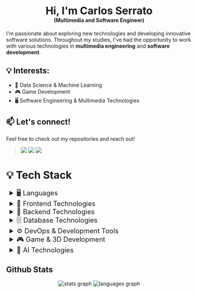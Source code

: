 <h1 align="center" style="margin-bottom: 0; border-bottom: none;">Hi, I'm Carlos Serrato</h1>
<h4 align="center" style="margin-top: 0;">(Multimedia and Software Engineer)</h4>

I'm passionate about exploring new technologies and developing innovative software solutions. Throughout my studies, I've had the opportunity to work with various technologies in **multimedia engineering** and **software development**.  

## 💡 **Interests:**  
- 🚀 Data Science & Machine Learning  
- 🎮 Game Development  
- 🖥️ Software Engineering & Multimedia Technologies  

## 📫 **Let's connect!**  
Feel free to check out my repositories and reach out!  

> [<img src="https://ziadoua.github.io/m3-Markdown-Badges/badges/MyPortfolio/myportfolio1.svg" height="25">]()
> [<img src="https://ziadoua.github.io/m3-Markdown-Badges/badges/LinkedIn/linkedin1.svg" height="25">]()
> [<img src="https://ziadoua.github.io/m3-Markdown-Badges/badges/Behance/behance1.svg" height="25">]()


# 💡 Tech Stack  
<details>  
<summary style="font-size: 1.3em; margin-left: 0.5em">🖥️ Languages</summary>   
<img style="margin-left: 1.3em; margin-top: 10px;" src="https://ziadoua.github.io/m3-Markdown-Badges/badges/Python/python3.svg" height="25">  
<img src="https://ziadoua.github.io/m3-Markdown-Badges/badges/Java/java1.svg" height="25">  
<img src="https://ziadoua.github.io/m3-Markdown-Badges/badges/Javascript/javascript2.svg" height="25">  
<img src="https://ziadoua.github.io/m3-Markdown-Badges/badges/TypeScript/typescript1.svg" height="25">  
<img src="https://ziadoua.github.io/m3-Markdown-Badges/badges/CSharp/csharp1.svg" height="25">  
</details>  

<details>  
<summary style="font-size: 1.3em; margin-left: 0.5em">🎨 Frontend Technologies</summary>  
<img style="margin-left: 1.3em; margin-top: 10px;" src="https://ziadoua.github.io/m3-Markdown-Badges/badges/HTML/html1.svg" height="25">  
<img src="https://ziadoua.github.io/m3-Markdown-Badges/badges/CSS/css1.svg" height="25">  
<img src="https://ziadoua.github.io/m3-Markdown-Badges/badges/React/react1.svg" height="25">  
<img src="https://ziadoua.github.io/m3-Markdown-Badges/badges/Angular/angular1.svg" height="25">  
<img src="https://ziadoua.github.io/m3-Markdown-Badges/badges/Ionic/ionic1.svg" height="25">  
<img src="https://ziadoua.github.io/m3-Markdown-Badges/badges/Redux/redux1.svg" height="25">  
<img src="https://ziadoua.github.io/m3-Markdown-Badges/badges/Bootstrap/bootstrap1.svg" height="25">  
<img src="https://ziadoua.github.io/m3-Markdown-Badges/badges/TailwindCSS/tailwindcss1.svg" height="25">  
</details>  

<details>  
<summary style="font-size: 1.3em; margin-left: 0.5em">🔧 Backend Technologies</summary>  
<img style="margin-left: 1.3em; margin-top: 10px;" src="https://ziadoua.github.io/m3-Markdown-Badges/badges/dotNET/dotnet1.svg" height="25">  
<img src="https://ziadoua.github.io/m3-Markdown-Badges/badges/Flask/flask1.svg" height="25">  
<img src="https://raw.githubusercontent.com/nostcoper/nostcoper/refs/heads/main/Badges/Spring.svg" height="25">  
</details>  

<details>  
<summary style="font-size: 1.3em; margin-left: 0.5em">🗄️ Database Technologies</summary>  
<img style="margin-left: 1.3em; margin-top: 10px;" src="https://ziadoua.github.io/m3-Markdown-Badges/badges/PostgreSQL/postgresql1.svg" height="25">  
<img src="https://ziadoua.github.io/m3-Markdown-Badges/badges/MySQL/mysql1.svg" height="25">  
<img src="https://ziadoua.github.io/m3-Markdown-Badges/badges/Firebase/firebase1.svg" height="25">  
<img src="https://ziadoua.github.io/m3-Markdown-Badges/badges/MongoDB/mongodb1.svg" height="25">  
<img src="https://raw.githubusercontent.com/nostcoper/nostcoper/refs/heads/main/Badges/Influx.svg" height="25">  
</details>  

<details>  
<summary style="font-size: 1.3em; margin-left: 0.5em">⚙️ DevOps & Development Tools</summary>  
<img style="margin-left: 1.3em; margin-top: 10px;" src="https://ziadoua.github.io/m3-Markdown-Badges/badges/Postman/postman1.svg" height="25">  
<img src="https://ziadoua.github.io/m3-Markdown-Badges/badges/Docker/docker1.svg" height="25">  
<img src="https://ziadoua.github.io/m3-Markdown-Badges/badges/Git/git1.svg" height="25">  
<img src="https://ziadoua.github.io/m3-Markdown-Badges/badges/Github/github1.svg" height="25">  
</details>  

<details>  
<summary style="font-size: 1.3em; margin-left: 0.5em">🎮 Game & 3D Development</summary>  
<img style="margin-left: 1.3em; margin-top: 10px;" src="https://ziadoua.github.io/m3-Markdown-Badges/badges/Blender/blender1.svg" height="25">  
<img src="https://raw.githubusercontent.com/nostcoper/nostcoper/refs/heads/main/Badges/Godot.svg" height="25">  
<img src="https://raw.githubusercontent.com/nostcoper/nostcoper/refs/heads/main/Badges/Unity.svg" height="25">  
</details>  

<details>  
<summary style="font-size: 1.3em; margin-left: 0.5em">🤖 AI Technologies</summary>  
<img style="margin-left: 1.3em; margin-top: 10px;" src="https://ziadoua.github.io/m3-Markdown-Badges/badges/TensorFlow/tensorflow1.svg" height="25">  
<img src="https://ziadoua.github.io/m3-Markdown-Badges/badges/PyTorch/pytorch1.svg" height="25">  
<img src="https://raw.githubusercontent.com/nostcoper/nostcoper/refs/heads/main/Badges/Scikit.svg" height="25">  
<img src="https://raw.githubusercontent.com/nostcoper/nostcoper/refs/heads/main/Badges/Keras.svg" height="25">  
</details>  


<H2>Github Stats</H2>

<div align="center">
  <img src="https://github-readme-stats.vercel.app/api?username=Nostcoper&hide_title=false&hide_rank=false&show_icons=true&include_all_commits=true&count_private=true&disable_animations=false&theme=tokyonight&locale=en&hide_border=false" height="150" alt="stats graph"  />
  <img src="https://github-readme-stats.vercel.app/api/top-langs?username=Nostcoper&locale=en&hide_title=false&layout=compact&card_width=320&langs_count=5&theme=tokyonight&hide_border=false" height="150" alt="languages graph"  />
</div>

<br/>